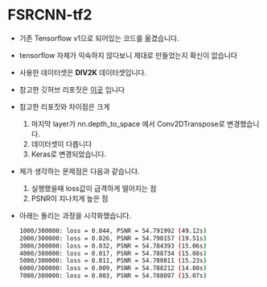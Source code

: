# FSRCNN-tf2
- 기존 Tensorflow v1으로 되어있는 코드를 옮겼습니다.
- tensorflow 자체가 익숙하지 않다보니 제대로 만들었는지 확신이 없습니다
- 사용한 데이터셋은 <strong>DIV2K</strong> 데이터셋입니다.
- 참고한 깃허브 리포짓은 [이곳](https://github.com/Saafke/FSRCNN_Tensorflow) 입니다 
- 참고한 리포짓와 차이점은 크게
  1. 마지막 layer가 nn.depth_to_space 에서 Conv2DTranspose로 변경했습니다.
  1. 데이터셋이 다릅니다
  1. Keras로 변경되었습니다.
  
- 제가 생각하는 문제점은 다음과 같습니다.
  1. 실행했을때 loss값이 급격하게 떨어지는 점
  1. PSNR이 지나치게 높은 점
  
- 아래는 돌리는 과정을 시각화했습니다.
  ```bash
  1000/300000: loss = 0.044, PSNR = 54.791992 (49.12s)
  2000/300000: loss = 0.026, PSNR = 54.790157 (19.51s)
  3000/300000: loss = 0.032, PSNR = 54.784393 (15.06s)
  4000/300000: loss = 0.017, PSNR = 54.788734 (15.08s)
  5000/300000: loss = 0.011, PSNR = 54.780811 (15.23s)
  6000/300000: loss = 0.009, PSNR = 54.788212 (14.80s)
  7000/300000: loss = 0.003, PSNR = 54.788097 (15.07s)
  ```
